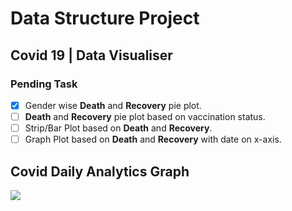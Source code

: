 # Data Structure Project
## Covid 19 | Data Visualiser
### Pending Task
- [x] Gender wise __Death__ and __Recovery__ pie plot.
- [ ] __Death__ and __Recovery__ pie plot based on vaccination status.
- [ ] Strip/Bar Plot based on __Death__ and __Recovery__.
- [ ] Graph Plot based on __Death__ and __Recovery__ with date on x-axis.

## Covid Daily Analytics Graph
<img src="https://github.com/hakkeempa/data-structure-project/blob/main/line-plot-dark.png">
